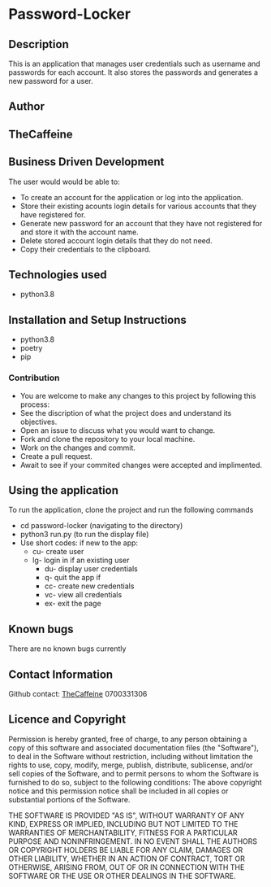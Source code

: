 # Password-Locker

## Description

This is an application that manages user credentials such as username and passwords for each account. It also stores the passwords and generates a  new password for a user.

## Author

## TheCaffeine

## Business Driven Development

The user would would be able to:

- To create an account for the application or log into the application.
- Store their existing acounts login details for various accounts that they have registered for.
- Generate new password for an account that they have not registered for and store it with the account name.
- Delete stored account login details that they do not need.
- Copy their credentials to the clipboard.

## Technologies used

- python3.8

## Installation and Setup Instructions

- python3.8
- poetry
- pip

### Contribution

- You are welcome to make any changes to this project by following this process:
- See the discription of what the project does and understand its objectives.
- Open an issue to discuss what you would want to change.
- Fork and clone the repository to your local machine.
- Work on the changes and commit.
- Create a pull request.
- Await to see if your commited changes were accepted and implimented.

## Using the application

To run the application, clone the project and run the following commands

- cd password-locker (navigating to the directory)
- python3 run.py (to run the display file)
- Use short codes:
    if new to the app:
  - cu- create user
  - lg- login in if an existing user
    - du- display user credentials
    - q- quit the app
    if 
    - cc- create new credentials
    - vc- view all credentials
    - ex- exit the page

## Known bugs

There are no known bugs currently

## Contact Information

Github contact: [TheCaffeine](https://github.com/TheCaffeine/password-locker.git)
0700331306

## Licence and Copyright

Permission is hereby granted, free of charge, to any person obtaining a copy of this software and associated documentation files (the "Software"), to deal in the Software without restriction, including without limitation the rights to use, copy, modify, merge, publish, distribute, sublicense, and/or sell copies of the Software, and to permit persons to whom the Software is furnished to do so, subject to the following conditions: The above copyright notice and this permission notice shall be included in all copies or substantial portions of the Software.

THE SOFTWARE IS PROVIDED "AS IS", WITHOUT WARRANTY OF ANY KIND, EXPRESS OR IMPLIED, INCLUDING BUT NOT LIMITED TO THE WARRANTIES OF MERCHANTABILITY, FITNESS FOR A PARTICULAR PURPOSE AND NONINFRINGEMENT. IN NO EVENT SHALL THE AUTHORS OR COPYRIGHT HOLDERS BE LIABLE FOR ANY CLAIM, DAMAGES OR OTHER LIABILITY, WHETHER IN AN ACTION OF CONTRACT, TORT OR OTHERWISE, ARISING FROM, OUT OF OR IN CONNECTION WITH THE SOFTWARE OR THE USE OR OTHER DEALINGS IN THE SOFTWARE.
